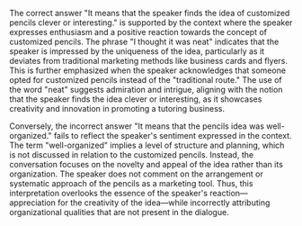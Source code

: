 The correct answer "It means that the speaker finds the idea of customized pencils clever or interesting." is supported by the context where the speaker expresses enthusiasm and a positive reaction towards the concept of customized pencils. The phrase "I thought it was neat" indicates that the speaker is impressed by the uniqueness of the idea, particularly as it deviates from traditional marketing methods like business cards and flyers. This is further emphasized when the speaker acknowledges that someone opted for customized pencils instead of the "traditional route." The use of the word "neat" suggests admiration and intrigue, aligning with the notion that the speaker finds the idea clever or interesting, as it showcases creativity and innovation in promoting a tutoring business.

Conversely, the incorrect answer "It means that the pencils idea was well-organized." fails to reflect the speaker's sentiment expressed in the context. The term "well-organized" implies a level of structure and planning, which is not discussed in relation to the customized pencils. Instead, the conversation focuses on the novelty and appeal of the idea rather than its organization. The speaker does not comment on the arrangement or systematic approach of the pencils as a marketing tool. Thus, this interpretation overlooks the essence of the speaker's reaction—appreciation for the creativity of the idea—while incorrectly attributing organizational qualities that are not present in the dialogue.